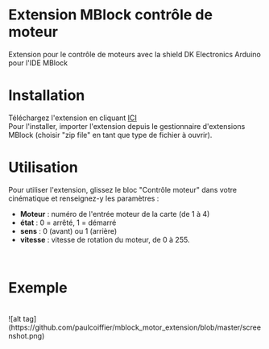 # Extension MBlock contrôle de moteur
Extension pour le contrôle de moteurs avec la shield DK Electronics Arduino pour l'IDE MBlock
<br />
# Installation
Téléchargez l'extension en cliquant <a href="https://github.com/paulcoiffier/mblock_motor_extension/raw/master/dist/Controleur%20moteur.zip">ICI</a>
<br />
Pour l'installer, importer l'extension depuis le gestionnaire d'extensions MBlock (choisir "zip file" en tant que type de fichier à ouvrir).

# Utilisation
Pour utiliser l'extension, glissez le bloc "Contrôle moteur" dans votre cinématique et renseignez-y les paramètres : 
- <strong>Moteur</strong> : numéro de l'entrée moteur de la carte (de 1 à 4)
- <strong>état</strong> : 0 = arrêté, 1 = démarré
- <strong>sens</strong> : 0 (avant) ou 1 (arrière)
- <strong>vitesse</strong> : vitesse de rotation du moteur, de 0 à 255.
<br />
    
# Exemple
<br />
![alt tag](https://github.com/paulcoiffier/mblock_motor_extension/blob/master/screenshot.png)
